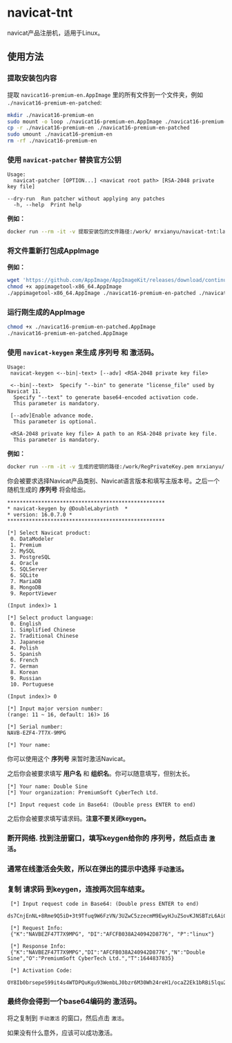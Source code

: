 # navicat-tnt

navicat产品注册机，适用于Linux。

## 使用方法

### 提取安装包内容

提取 `navicat16-premium-en.AppImage` 里的所有文件到一个文件夹，例如 `./navicat16-premium-en-patched`:

```bash
mkdir ./navicat16-premium-en
sudo mount -o loop ./navicat16-premium-en.AppImage ./navicat16-premium-en
cp -r ./navicat16-premium-en ./navicat16-premium-en-patched
sudo umount ./navicat16-premium-en
rm -rf ./navicat16-premium-en
```

### 使用 `navicat-patcher` 替换官方公钥

```
Usage:
  navicat-patcher [OPTION...] <navicat root path> [RSA-2048 private key file]

--dry-run  Run patcher without applying any patches
  -h, --help  Print help
```

__例如：__

```bash
docker run --rm -it -v 提取安装包的文件路径:/work/ mrxianyu/navicat-tnt:latest navicat-patcher ./
```

### 将文件重新打包成AppImage

__例如：__

```bash
wget 'https://github.com/AppImage/AppImageKit/releases/download/continuous/appimagetool-x86_64.AppImage'
chmod +x appimagetool-x86_64.AppImage
./appimagetool-x86_64.AppImage ./navicat16-premium-en-patched ./navicat16-premium-en-patched.AppImage
```

###  运行刚生成的AppImage

```bash
chmod +x ./navicat16-premium-en-patched.AppImage
./navicat16-premium-en-patched.AppImage
```

### 使用 `navicat-keygen` 来生成 __序列号__ 和 __激活码__。

```
Usage:
 navicat-keygen <--bin|-text> [--adv] <RSA-2048 private key file>

 <--bin|--text>  Specify "--bin" to generate "license_file" used by Navicat 11.
  Specify "--text" to generate base64-encoded activation code.
  This parameter is mandatory.

 [--adv]Enable advance mode.
  This parameter is optional.

 <RSA-2048 private key file> A path to an RSA-2048 private key file.
  This parameter is mandatory.
```

__例如：__

```bash
docker run --rm -it -v 生成的密钥的路径:/work/RegPrivateKey.pem mrxianyu/navicat-tnt:latest navicat-keygen --text ./RegPrivateKey.pem
```

你会被要求选择Navicat产品类别、Navicat语言版本和填写主版本号。之后一个随机生成的 __序列号__ 将会给出。

```
***************************************************
* navicat-keygen by @DoubleLabyrinth  *
* version: 16.0.7.0 *
***************************************************

[*] Select Navicat product:
 0. DataModeler
 1. Premium
 2. MySQL
 3. PostgreSQL
 4. Oracle
 5. SQLServer
 6. SQLite
 7. MariaDB
 8. MongoDB
 9. ReportViewer

(Input index)> 1

[*] Select product language:
 0. English
 1. Simplified Chinese
 2. Traditional Chinese
 3. Japanese
 4. Polish
 5. Spanish
 6. French
 7. German
 8. Korean
 9. Russian
 10. Portuguese

(Input index)> 0

[*] Input major version number:
(range: 11 ~ 16, default: 16)> 16

[*] Serial number:
NAVB-EZF4-7T7X-9MPG

[*] Your name:
```

你可以使用这个 __序列号__ 来暂时激活Navicat。

之后你会被要求填写 __用户名__ 和 __组织名__。你可以随意填写，但别太长。

```
[*] Your name: Double Sine
[*] Your organization: PremiumSoft CyberTech Ltd.

[*] Input request code in Base64: (Double press ENTER to end)
```

之后你会被要求填写请求码。__注意不要关闭keygen。__

### __断开网络__. 找到注册窗口，填写keygen给你的 __序列号__，然后点击 `激活`。

### 通常在线激活会失败，所以在弹出的提示中选择 `手动激活`。

### 复制 __请求码__ 到keygen，连按两次回车结束。

```
 [*] Input request code in Base64: (Double press ENTER to end)
 ds7CnjEnNL+8Rme9Q5iD+3t9Tfuq9W6FzVN/3UZwC5zzecmM9EwyHJuZSovKJNSBTzL6AiGyxliTuKPWmLqAdwiKGLuD+mSaZ0syk0jTakVbXmbAk9maFkTz8SK5jMwnQVM/WBZcI0z2Jg1GnOCZVClu/Lo3/WF+XncS+alc2gshG9dUaI44Cqfvp/u1/EYso5fX/bjeBXaFW1/zj+uuRjVv5l0gt7JsTh9byGVxSDTO4zI64Iz9+58QYCbI9zKM+3G9Gou0UlNKjDYw4gN5+4dpiWAjitVTcL3oQzvflgAXjGlT/P6MA+8Xb5PEPJrEdxsErJObxBhO4cTH52wKoQ==

 [*] Request Info:
 {"K":"NAVBEZF47T7X9MPG", "DI":"AFCFB038A240942D8776", "P":"linux"}

 [*] Response Info:
 {"K":"NAVBEZF47T7X9MPG","DI":"AFCFB038A240942D8776","N":"Double Sine","O":"PremiumSoft CyberTech Ltd.","T":1644837835}

 [*] Activation Code:
 OY8Ib0brsepeS99it4s4WTDPQuKgu93WembLJ0bzr6M30Wh24reH1/ocaZ2Ek1bRBi5lqu2xBv/MpAcFUlstJANtavArkFnXYv0ZZiF3VF70De5GMe/VjkreNhjCGtTZcQKr8fabBTPjJuN0P+Hi1xWwMs9zJMuH+MJTmCQpbM4gu86YrFK/EDcdHtA4ZFgUI0SgYW8lwFausLFHp7C4uIQNbjtv4KP3XolDUrAx4lqg6bklgZ9C8ZjUpg28VVR9Ym37b1Fup7Y7C8OjmmMiAp8N5z8m6cA/EjcSLfLOMGf8jsAK0GHz5/AGUqAXWifv9h9cxPA35UgytqI9F2IH/Q==
```

### 最终你会得到一个base64编码的 __激活码__。

 将之复制到 `手动激活` 的窗口，然后点击 `激活`。

 如果没有什么意外，应该可以成功激活。